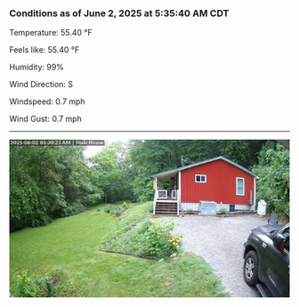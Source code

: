 ### Conditions as of June 2, 2025 at 5:35:40 AM CDT 

Temperature: 55.40 &deg;F

Feels like: 55.40 &deg;F

Humidity: 99%

Wind Direction: S

Windspeed: 0.7 mph

Wind Gust: 0.7 mph

---

<img src="./images/latest.jpeg"/>

